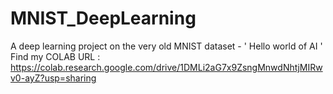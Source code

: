 # MNIST_DeepLearning
A deep learning project on the very old MNIST dataset - ' Hello world of AI '
Find my COLAB URL : https://colab.research.google.com/drive/1DMLi2aG7x9ZsngMnwdNhtjMIRwv0-ayZ?usp=sharing
